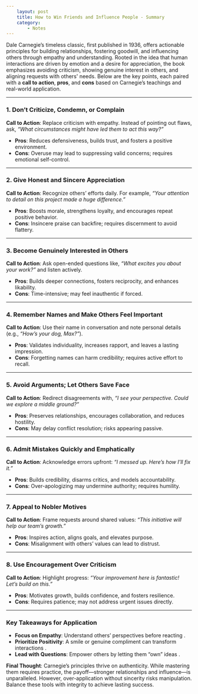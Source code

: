 ```yaml
---
    layout: post
    title: How to Win Friends and Influence People - Summary
    category:
        - Notes
---
```


Dale Carnegie’s timeless classic, first published in 1936, offers actionable principles for building relationships, fostering goodwill, and influencing others through empathy and understanding. Rooted in the idea that human interactions are driven by emotion and a desire for appreciation, the book emphasizes avoiding criticism, showing genuine interest in others, and aligning requests with others' needs. Below are the key points, each paired with a **call to action**, **pros**, and **cons** based on Carnegie’s teachings and real-world application.

---

### **1. Don’t Criticize, Condemn, or Complain**   
**Call to Action**: Replace criticism with empathy. Instead of pointing out flaws, ask, *“What circumstances might have led them to act this way?”*  
- **Pros**: Reduces defensiveness, builds trust, and fosters a positive environment.  
- **Cons**: Overuse may lead to suppressing valid concerns; requires emotional self-control.  

---

### **2. Give Honest and Sincere Appreciation**   
**Call to Action**: Recognize others’ efforts daily. For example, *“Your attention to detail on this project made a huge difference.”*  
- **Pros**: Boosts morale, strengthens loyalty, and encourages repeat positive behavior.  
- **Cons**: Insincere praise can backfire; requires discernment to avoid flattery.  

---

### **3. Become Genuinely Interested in Others**   
**Call to Action**: Ask open-ended questions like, *“What excites you about your work?”* and listen actively.  
- **Pros**: Builds deeper connections, fosters reciprocity, and enhances likability.  
- **Cons**: Time-intensive; may feel inauthentic if forced.  

---

### **4. Remember Names and Make Others Feel Important**   
**Call to Action**: Use their name in conversation and note personal details (e.g., *“How’s your dog, Max?”*).  
- **Pros**: Validates individuality, increases rapport, and leaves a lasting impression.  
- **Cons**: Forgetting names can harm credibility; requires active effort to recall.  

---

### **5. Avoid Arguments; Let Others Save Face**   
**Call to Action**: Redirect disagreements with, *“I see your perspective. Could we explore a middle ground?”*  
- **Pros**: Preserves relationships, encourages collaboration, and reduces hostility.  
- **Cons**: May delay conflict resolution; risks appearing passive.  

---

### **6. Admit Mistakes Quickly and Emphatically**   
**Call to Action**: Acknowledge errors upfront: *“I messed up. Here’s how I’ll fix it.”*  
- **Pros**: Builds credibility, disarms critics, and models accountability.  
- **Cons**: Over-apologizing may undermine authority; requires humility.  

---

### **7. Appeal to Nobler Motives**   
**Call to Action**: Frame requests around shared values: *“This initiative will help our team’s growth.”*  
- **Pros**: Inspires action, aligns goals, and elevates purpose.  
- **Cons**: Misalignment with others’ values can lead to distrust.  

---

### **8. Use Encouragement Over Criticism**   
**Call to Action**: Highlight progress: *“Your improvement here is fantastic! Let’s build on this.”*  
- **Pros**: Motivates growth, builds confidence, and fosters resilience.  
- **Cons**: Requires patience; may not address urgent issues directly.  

---

### **Key Takeaways for Application**  
- **Focus on Empathy**: Understand others’ perspectives before reacting .  
- **Prioritize Positivity**: A smile or genuine compliment can transform interactions .  
- **Lead with Questions**: Empower others by letting them “own” ideas .  

**Final Thought**: Carnegie’s principles thrive on authenticity. While mastering them requires practice, the payoff—stronger relationships and influence—is unparalleled. However, over-application without sincerity risks manipulation. Balance these tools with integrity to achieve lasting success.